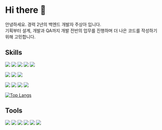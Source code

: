 # Hi there 👋
안녕하세요. 경력 2년의 백엔드 개발자 주상아 입니다.<br/>
기획부터 설계, 개발과 QA까지 개발 전반의 업무를 진행하며 더 나은 코드를 작성하기 위해 고민합니다.

## Skills
<p>
  <img src="https://img.shields.io/badge/JAVA-6db33f?style=for-the-badge&logo=java&logoColor=white">
  <img src="https://img.shields.io/badge/SpringBoot-6db33f?style=for-the-badge&logo=springboot&logoColor=white">
  <img src="https://img.shields.io/badge/springsecurity-6db33f?style=for-the-badge&logo=springsecurity&logoColor=white">
  <img src="https://img.shields.io/badge/PHP-777BB4?style=for-the-badge&logo=php&logoColor=white">
  <img src="https://img.shields.io/badge/tomcat-f8dc75?style=for-the-badge&logo=apachetomcat&logoColor=black">
</p>

<p>
  <img src="https://img.shields.io/badge/javascript-f7df1e?style=for-the-badge&logo=javascript&logoColor=black">
  <img src="https://img.shields.io/badge/react-61dafb?style=for-the-badge&logo=react&logoColor=black">
  <img src="https://img.shields.io/badge/TypeScript-3178C6?style=for-the-badge&logo=typescript&logoColor=white">
</p>

<p>
  <img src="https://img.shields.io/badge/MySQL-4479A1?style=for-the-badge&logo=MySQL&logoColor=white">
  <img src="https://img.shields.io/badge/mariadb-003545?style=for-the-badge&logo=mariadb&logoColor=white">
  <img src="https://img.shields.io/badge/mongodb-47a248?style=for-the-badge&logo=mongodb&logoColor=white">
  <img src="https://img.shields.io/badge/redis-dc382d?style=for-the-badge&logo=redis&logoColor=white">
</p>

[![Top Langs](https://github-readme-stats.vercel.app/api/top-langs/?username=888pocket&layout=compact)](https://github.com/anuraghazra/github-readme-stats)

## Tools
<p>
  <img src="https://img.shields.io/badge/github-181717?style=for-the-badge&logo=github&logoColor=white">
  <img src="https://img.shields.io/badge/figma-f24e1e?style=for-the-badge&logo=figma&logoColor=white">
  <img src="https://img.shields.io/badge/aws-232f3e?style=for-the-badge&logo=amazonaws&logoColor=white">
  <img src="https://img.shields.io/badge/gmail-ea4335?style=for-the-badge&logo=gmail&logoColor=white">
  <img src="https://img.shields.io/badge/slack-4a154b?style=for-the-badge&logo=slack&logoColor=white">
  <img src="https://img.shields.io/badge/jira-0052cc?style=for-the-badge&logo=jira&logoColor=white">
</p>

<!--
**888pocket/888pocket** is a ✨ _special_ ✨ repository because its `README.md` (this file) appears on your GitHub profile.

Here are some ideas to get you started:

- 🔭 I’m currently working on ...
- 🌱 I’m currently learning ...
- 👯 I’m looking to collaborate on ...
- 🤔 I’m looking for help with ...
- 💬 Ask me about ...
- 📫 How to reach me: ...
- 😄 Pronouns: ...
- ⚡ Fun fact: ...
-->
